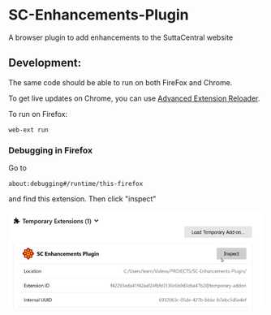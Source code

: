 # SC-Enhancements-Plugin

A browser plugin to add enhancements to the SuttaCentral website

## Development:

The same code should be able to run on both FireFox and Chrome.

To get live updates on Chrome, you can use [Advanced Extension Reloader](https://chromewebstore.google.com/detail/advanced-extension-reload/hagknokdofkmojolcpbddjfdjhnjdkae?hl=en).

To run on Firefox:

```
web-ext run
```

### Debugging in Firefox

Go to

```
about:debugging#/runtime/this-firefox
```

and find this extension. Then click "inspect"

![plugins debugging](images/documentation/FirefoxDebugging.jpg)
